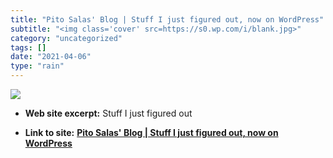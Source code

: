 ```yaml
---
title: "Pito Salas' Blog | Stuff I just figured out, now on WordPress"
subtitle: "<img class='cover' src=https://s0.wp.com/i/blank.jpg>"
category: "uncategorized"
tags: []
date: "2021-04-06"
type: "rain"
---
```

<img class="cover" src=https://s0.wp.com/i/blank.jpg>



* **Web site excerpt:** Stuff I just figured out

* **Link to site:** **[Pito Salas' Blog | Stuff I just figured out, now on WordPress](https://salascom.wordpress.com)**